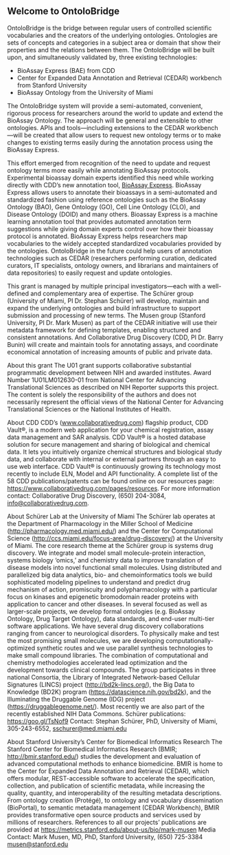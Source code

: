 ## Welcome to OntoloBridge

OntoloBridge is the bridge between regular users of controlled scientific vocabularies and the creators of the underlying ontologies. Ontologies are sets of concepts and categories in a subject area or domain that show their properties and the relations between them. The OntoloBridge will be built upon, and simultaneously validated by, three existing technologies: 
* BioAssay Express (BAE) from CDD
* Center for Expanded Data Annotation and Retrieval (CEDAR) workbench from Stanford University
* BioAssay Ontology from the University of Miami

The OntoloBridge system will provide a semi-automated, convenient, rigorous process for researchers around the world to update and extend the BioAssay Ontology. The approach will be general and extensible to other ontologies. APIs and tools—including extensions to the CEDAR workbench—will be created that allow users to request new ontology terms or to make changes to existing terms easily during the annotation process using the BioAssay Express.

This effort emerged from recognition of the need to update and request ontology terms more easily while annotating BioAssay protocols. Experimental bioassay domain experts identified this need while working directly with CDD’s new annotation tool, [BioAssay Express](www.bioassayexpress.com). BioAssay Express allows users to annotate their bioassays in a semi-automated and standardized fashion using reference ontologies such as the BioAssay Ontology (BAO), Gene Ontology (GO), Cell Line Ontology (CLO), and Disease Ontology (DOID) and many others. Bioassay Express is a machine learning annotation tool that provides automated annotation term suggestions while giving domain experts control over how their bioassay protocol is annotated. BioAssay Express helps researchers map vocabularies to the widely accepted standardized vocabularies provided by the ontologies. OntoloBridge in the future could help users of annotation technologies such as CEDAR (researchers performing curation, dedicated curators, IT specialists, ontology owners, and librarians and maintainers of data repositories) to easily request and update ontologies.

This grant is managed by multiple principal investigators—each with a well-defined and complementary area of expertise. The Schürer group (University of Miami, PI Dr. Stephan Schürer) will develop, maintain and expand the underlying ontologies and build infrastructure to support submission and processing of new terms. The Musen group (Stanford University, PI Dr. Mark Musen) as part of the CEDAR initiative will use their metadata framework for defining templates, enabling structured and consistent annotations. And Collaborative Drug Discovery (CDD, PI Dr. Barry Bunin) will create and maintain tools for annotating assays, and coordinate economical annotation of increasing amounts of public and private data.

About this grant
The U01 grant supports collaborative substantial programmatic development between NIH and awarded institutes. Award Number 1U01LM012630-01 from National Center for Advancing Translational Sciences as described on NIH Reporter supports this project. The content is solely the responsibility of the authors and does not necessarily represent the official views of the National Center for Advancing Translational Sciences or the National Institutes of Health.

About CDD
CDD’s (www.collaborativedrug.com) flagship product, CDD Vault®, is a modern web application for your chemical registration, assay data management and SAR analysis. CDD Vault® is a hosted database solution for secure management and sharing of biological and chemical data. It lets you intuitively organize chemical structures and biological study data, and collaborate with internal or external partners through an easy to use web interface. CDD Vault® is continuously growing its technology most recently to include ELN, Model and API functionality. A complete list of the 58 CDD publications/patents can be found online on our resources page: https://www.collaborativedrug.com/pages/resources.
For more information contact:
Collaborative Drug Discovery, (650) 204-3084, info@collaborativedrug.com.

About Schürer Lab at the University of Miami
The Schürer lab operates at the Department of Pharmacology in the Miller School of Medicine (http://pharmacology.med.miami.edu/) and the Center for Computational Science (http://ccs.miami.edu/focus-area/drug-discovery/) at the University of Miami. The core research theme at the Schürer group is systems drug discovery. We integrate and model small molecule-protein interaction, systems biology ‘omics,’ and chemistry data to improve translation of disease models into novel functional small molecules. Using distributed and parallelized big data analytics, bio- and chemoinformatics tools we build sophisticated modeling pipelines to understand and predict drug mechanism of action, promiscuity and polypharmacology with a particular focus on kinases and epigenetic bromodomain reader proteins with application to cancer and other diseases. In several focused as well as larger-scale projects, we develop formal ontologies (e.g. BioAssay Ontology, Drug Target Ontology), data standards, and end-user multi-tier software applications. We have several drug discovery collaborations ranging from cancer to neurological disorders.
To physically make and test the most promising small molecules, we are developing computationally-optimized synthetic routes and we use parallel synthesis technologies to make small compound libraries. The combination of computational and chemistry methodologies accelerated lead optimization and the development towards clinical compounds.
The group participates in three national Consortia, the Library of Integrated Network-based Cellular Signatures (LINCS) project (http://bd2k-lincs.org/), the Big Data to Knowledge (BD2K) program (https://datascience.nih.gov/bd2k), and the Illuminating the Druggable Genome (IDG) project (https://druggablegenome.net/). Most recently we are also part of the recently established NIH Data Commons.
Schürer publications: https://goo.gl/TsNof9
Contact: Stephan Schürer, PhD, University of Miami, 305-243-6552, sschurer@med.miami.edu

About Stanford University’s Center for Biomedical Informatics Research
The Stanford Center for Biomedical Informatics Research (BMIR; http://bmir.stanford.edu/) studies the development and evaluation of advanced computational methods to enhance biomedicine. BMIR is home to the Center for Expanded Data Annotation and Retrieval (CEDAR), which offers modular, REST-accessible software to accelerate the specification, collection, and publication of scientific metadata, while increasing the quality, quantity, and interoperability of the resulting metadata descriptions. From ontology creation (Protégé), to ontology and vocabulary dissemination (BioPortal), to semantic metadata management (CEDAR Workbench), BMIR provides transformative open source products and services used by millions of researchers.
References to all our projects’ publications are provided at https://metrics.stanford.edu/about-us/bio/mark-musen
Media Contact: Mark Musen, MD, PhD, Stanford University, (650) 725-3384 musen@stanford.edu


